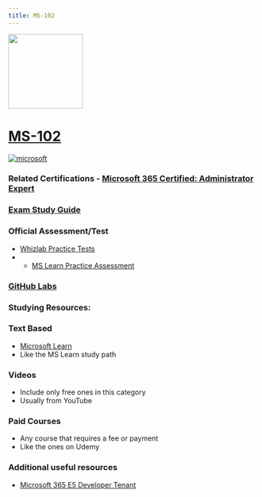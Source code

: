 ```yaml
---
title: MS-102
---
```


<img src="/ms-102.png" width="150" height="150">

# [MS-102](https://learn.microsoft.com/certifications/exams/ms-102)

<a href='https://learn.microsoft.com/en-us/certifications/browse/?type=role-based&levels=advanced' target="_blank"><img alt='microsoft' src='https://img.shields.io/badge/expert-100000?style=for-the-badge&logo=microsoft&logoColor=white&labelColor=0078D4&color=212221'/></a> 

### Related Certifications - [Microsoft 365 Certified: Administrator Expert](https://learn.microsoft.com/en-us/certifications/m365-enterprise-administrator)

### [Exam Study Guide](https://aka.ms/ms102-studyguide)

### Official Assessment/Test
- [Whizlab Practice Tests](https://www.whizlabs.com/ms-102-exam-microsoft-365-administrator/)
- - [MS Learn Practice Assessment](https://learn.microsoft.com/en-us/credentials/certifications/exams/md-102/practice/assessment?assessment-type=practice&assessmentId=76)

### [GitHub Labs](https://github.com/MicrosoftLearning/MS-102T00-Microsoft-365-Administrator-Essentials/tree/master/Instructions/Labs)

### Studying Resources:

### Text Based
- [Microsoft Learn](https://learn.microsoft.com/certifications/exams/ms-102)
- Like the MS Learn study path
### Videos
- Include only free ones in this category
- Usually from YouTube
### Paid Courses
- Any course that requires a fee or payment
- Like the ones on Udemy
### Additional useful resources
- [Microsoft 365 E5 Developer Tenant](https://developer.microsoft.com/en-us/microsoft-365/dev-program)



